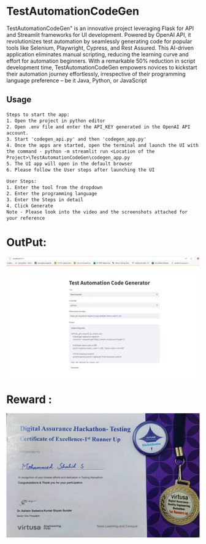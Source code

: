# TestAutomationCodeGen

TestAutomationCodeGen" is an innovative project leveraging Flask for API  and Streamlit frameworks for UI development. Powered by OpenAI API, it revolutionizes test automation by seamlessly generating code for popular tools like Selenium, Playwright, Cypress, and Rest Assured. This AI-driven application eliminates manual scripting, reducing the learning curve and effort for automation beginners. With a remarkable 50% reduction in script development time, TestAutomationCodeGen empowers novices to kickstart their automation journey effortlessly, irrespective of their programming language preference – be it Java, Python, or JavaScript


## Usage

```
Steps to start the app:
1. Open the project in python editor
2. Open .env file and enter the API_KEY generated in the OpenAI API account.
3. Start 'codegen_api.py' and then 'codegen_app.py' 
4. Once the apps are started, open the terminal and launch the UI with the command - python -m streamlit run <Location of the Project>\TestAutomationCodeGen\codegen_app.py
5. The UI app will open in the default browser
6. Please follow the User steps after launching the UI
```

```
User Steps:
1. Enter the tool from the dropdown
2. Enter the programming language
3. Enter the Steps in detail
4. Click Generate
Note - Please look into the video and the screenshots attached for your reference
```
# OutPut:

<img align="center" alt="coding" width="600"  src="https://github.com/mshahid7863/AI-ML_Hackathon_Virtusa_2023/blob/main/TestCodeGen-2.png" >  

# Reward :

<img align="center" alt="coding" width="600"  src="https://github.com/mshahid7863/AI-ML_Hackathon_Virtusa_2023/blob/main/1000109201-01.jpeg" >  




